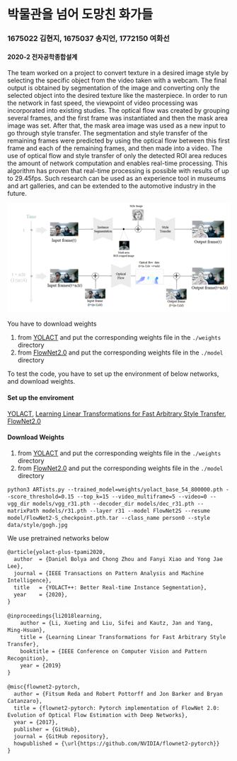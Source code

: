 # 박물관을 넘어 도망친 화가들

### 1675022 김현지, 1675037 송지언, 1772150 여화선 
#### 2020-2 전자공학종합설계 

The team worked on a project to convert texture in a desired image style by selecting the specific object from the video taken with a webcam. The final output is obtained by segmentation of the image and converting only the selected object into the desired texture like the masterpiece. In order to run the network in fast speed, the viewpoint of video processing was incorporated into existing studies. The optical flow was created by grouping several frames, and the first frame was instantiated and then the mask area image was set. After that, the mask area image was used as a new input to go through style transfer. The segmentation and style transfer of the remaining frames were predicted by using the optical flow between this first frame and each of the remaining frames, and then made into a video. The use of optical flow and style transfer of only the detected ROI area reduces the amount of network computation and enables real-time processing. This algorithm has proven that real-time processing is possible with results of up to 29.45fps. Such research can be used as an experience tool in museums and art galleries, and can be extended to the automotive industry in the future.

![flowchart](./flowchart.png)

You have to download weights 
1. from [YOLACT](https://github.com/dbolya/yolact) and put the corresponding weights file in the `./weights` directory
2. from [FlowNet2.0](https://github.com/NVIDIA/flownet2-pytorch) and put the corresponding weights file in the `./model` directory

To test the code, you have to set up the environment of below networks, and download weights.

#### Set up the enviroment
[YOLACT](https://github.com/dbolya/yolact), [Learning Linear Transformations for Fast Arbitrary Style Transfer](https://github.com/sunshineatnoon/LinearStyleTransfer), [FlowNet2.0](https://github.com/NVIDIA/flownet2-pytorch)

#### Download Weights
1. from [YOLACT](https://github.com/dbolya/yolact) and put the corresponding weights file in the `./weights` directory
2. from [FlowNet2.0](https://github.com/NVIDIA/flownet2-pytorch) and put the corresponding weights file in the `./model` directory


```
python3 ARTists.py --trained_model=weights/yolact_base_54_800000.pth --score_threshold=0.15 --top_k=15 --video_multiframe=5 --video=0 --vgg_dir models/vgg_r31.pth --decoder_dir models/dec_r31.pth --matrixPath models/r31.pth --layer r31 --model FlowNet2S --resume model/FlowNet2-S_checkpoint.pth.tar --class_name person0 --style data/style/gogh.jpg 

```

We use pretrained networks below

```
@article{yolact-plus-tpami2020,
  author  = {Daniel Bolya and Chong Zhou and Fanyi Xiao and Yong Jae Lee},
  journal = {IEEE Transactions on Pattern Analysis and Machine Intelligence}, 
  title   = {YOLACT++: Better Real-time Instance Segmentation}, 
  year    = {2020},
}

@inproceedings{li2018learning,
    author = {Li, Xueting and Liu, Sifei and Kautz, Jan and Yang, Ming-Hsuan},
    title = {Learning Linear Transformations for Fast Arbitrary Style Transfer},
    booktitle = {IEEE Conference on Computer Vision and Pattern Recognition},
    year = {2019}
}

@misc{flownet2-pytorch,
  author = {Fitsum Reda and Robert Pottorff and Jon Barker and Bryan Catanzaro},
  title = {flownet2-pytorch: Pytorch implementation of FlowNet 2.0: Evolution of Optical Flow Estimation with Deep Networks},
  year = {2017},
  publisher = {GitHub},
  journal = {GitHub repository},
  howpublished = {\url{https://github.com/NVIDIA/flownet2-pytorch}}
}
```
